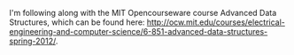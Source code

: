 I'm following along with the MIT Opencourseware course Advanced Data Structures, which can be found here: http://ocw.mit.edu/courses/electrical-engineering-and-computer-science/6-851-advanced-data-structures-spring-2012/.
